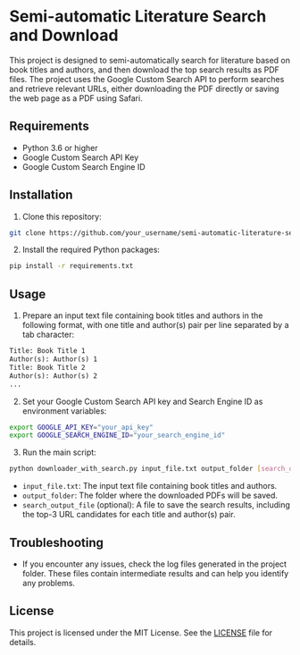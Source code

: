 # Semi-automatic Literature Search and Download

This project is designed to semi-automatically search for literature based on book titles and authors, and then download the top search results as PDF files. The project uses the Google Custom Search API to perform searches and retrieve relevant URLs, either downloading the PDF directly or saving the web page as a PDF using Safari.

## Requirements

- Python 3.6 or higher
- Google Custom Search API Key
- Google Custom Search Engine ID

## Installation

1. Clone this repository:
```sh
git clone https://github.com/your_username/semi-automatic-literature-search.git
```

2. Install the required Python packages:
```sh
pip install -r requirements.txt
```

## Usage

1. Prepare an input text file containing book titles and authors in the following format, with one title and author(s) pair per line separated by a tab character:

```txt
Title: Book Title 1
Author(s): Author(s) 1
Title: Book Title 2
Author(s): Author(s) 2
...
```

2. Set your Google Custom Search API key and Search Engine ID as environment variables:
```sh
export GOOGLE_API_KEY="your_api_key"
export GOOGLE_SEARCH_ENGINE_ID="your_search_engine_id"
```

3. Run the main script:
```sh
python downloader_with_search.py input_file.txt output_folder [search_output_file]
```

- `input_file.txt`: The input text file containing book titles and authors.
- `output_folder`: The folder where the downloaded PDFs will be saved.
- `search_output_file` (optional): A file to save the search results, including the top-3 URL candidates for each title and author(s) pair.

## Troubleshooting

- If you encounter any issues, check the log files generated in the project folder. These files contain intermediate results and can help you identify any problems.

## License

This project is licensed under the MIT License. See the [LICENSE](LICENSE) file for details.


